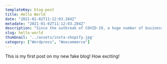 ```yaml
---
templateKey: blog-post
title: Hello World
date: "2021-01-02T11:12:03.284Z"
metadate: "2021-01-02T11:12:03.284Z"
description: "Since the outbreak of COVID-19, a huge number of businesses have shifted their focus online to remain competitive during these uncertain times. This, along with the gradual decline of brick and mortar retail, has resulted in an ever-increasing demand to shop online. That said, now more than ever is a crucial time for store merchants to up their eCommerce game in order to maximise revenue."
slug: hello-world
thumbnail: '../assets/insta-shopify.jpg'
category: ["Wordpress", "Woocommerce"]
---
```

This is my first post on my new fake blog! How exciting!

